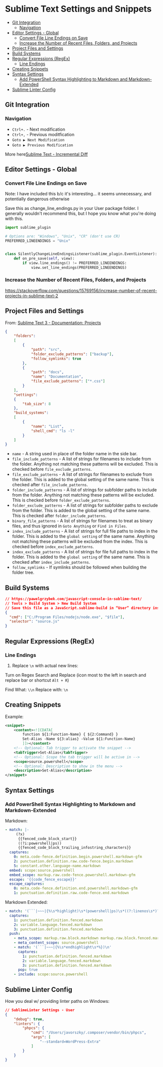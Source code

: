 # Sublime Text Settings and Snippets

<!-- MarkdownTOC -->

* [Git Integration](#git-integration)
  * [Navigation](#navigation)
* [Editor Settings - Global](#editor-settings---global)
  * [Convert File Line Endings on Save](#convert-file-line-endings-on-save)
  * [Increase the Number of Recent Files, Folders, and Projects](#increase-the-number-of-recent-files-folders-and-projects)
* [Project Files and Settings](#project-files-and-settings)
* [Build Systems](#build-systems)
* [Regular Expressions \(RegEx\)](#regular-expressions-regex)
  * [Line Endings](#line-endings)
* [Creating Snippets](#creating-snippets)
* [Syntax Settings](#syntax-settings)
  * [Add PowerShell Syntax Highlighting to Markdown and Markdown-Extended](#add-powershell-syntax-highlighting-to-markdown-and-markdown-extended)
* [Sublime Linter Config](#sublime-linter-config)

<!-- /MarkdownTOC -->

<a id="git-integration"></a>
## Git Integration

<a id="navigation"></a>
### Navigation

* `Ctrl+.` - Next modification
* `Ctrl+,` - Previous moditfication
* `Goto ▶ Next Modification`
* `Goto ▶ Previous Modification`

More here[Sublime Text - Incremental Diff](https://www.sublimetext.com/docs/3/incremental_diff.html)

<a id="editor-settings---global"></a>
## Editor Settings - Global

<a id="convert-file-line-endings-on-save"></a>
### Convert File Line Endings on Save

Note: I have included this b/c it's interesting... it seems unnecessary, and potentially dangerous otherwise

Save this as change_line_endings.py in your User package folder. I generally wouldn't recommend this, but I hope you know what you're doing with this.

```python
import sublime_plugin

# Options are: "Windows", "Unix", "CR" (don't use CR)
PREFERRED_LINEENDINGS = "Unix"


class SilentlyChangeLineEndingsListener(sublime_plugin.EventListener):
    def on_pre_save(self, view):
        if view.line_endings() != PREFERRED_LINEENDINGS:
            view.set_line_endings(PREFERRED_LINEENDINGS)
```

<a id="increase-the-number-of-recent-files-folders-and-projects"></a>
### Increase the Number of Recent Files, Folders, and Projects

https://stackoverflow.com/questions/15769156/increase-number-of-recent-projects-in-sublime-text-2

<a id="project-files-and-settings"></a>
## Project Files and Settings

From: [Sublime Text 3 - Documentation: Projects](https://www.sublimetext.com/docs/3/projects.html)
```json
{
    "folders":
    [
        {
            "path": "src",
            "folder_exclude_patterns": ["backup"],
            "follow_symlinks": true
        },
        {
            "path": "docs",
            "name": "Documentation",
            "file_exclude_patterns": ["*.css"]
        }
    ],
    "settings":
    {
        "tab_size": 8
    },
    "build_systems":
    [
        {
            "name": "List",
            "shell_cmd": "ls -l"
        }
    ]
}
```

* `name` - A string used in place of the folder name in the side bar.
* `file_include_patterns` - A list of strings for filenames to include from the folder. Anything not matching these patterns will be excluded. This is checked before `file_exclude_patterns`.
* `file_exclude_patterns` - A list of strings for filenames to exclude from the folder. This is added to the global setting of the same name. This is checked after `file_include_patterns`.
* `folder_include_patterns` - A list of strings for subfolder paths to include from the folder. Anything not matching these patterns will be excluded. This is checked before `folder_exclude_patterns`.
* `folder_exclude_patterns` - A list of strings for subfolder paths to exclude from the folder. This is added to the global setting of the same name. This is checked after `folder_include_patterns`.
* `binary_file_patterns` - A list of strings for filenames to treat as binary files, and thus ignored in `Goto Anything` or `Find in Files`.
* `index_include_patterns` - A list of strings for full file paths to index in the folder. This is added to the `global setting` of the same name. Anything not matching these patterns will be excluded from the index. This is checked before `index_exclude_patterns`.
* `index_exclude_patterns` - A list of strings for file full paths to index in the folder. This is added to the `global setting` of the same name. This is checked after `index_include_patterns`.
* `follow_symlinks` - If symlinks should be followed when building the folder tree.


<a id="build-systems"></a>
## Build Systems

```json
// https://pawelgrzybek.com/javascript-console-in-sublime-text/
// Tools > Build System > New Build System
// Save this file as a JavaScript.sublime-build in “User” directory inside Sublime Text settings folder.
{
  "cmd": ["C:/Program Files/nodejs/node.exe", "$file"],
  "selector": "source.js"
}
```

<a id="regular-expressions-regex"></a>
## Regular Expressions (RegEx)

<a id="line-endings"></a>
### Line Endings

1. Replace `\n` with actual new lines:

Turn on Regex Search and Replace (icon most to the left in search and replace bar or shortcut `Alt + R`)

Find What: `\\n`
Replace with: `\n`

<a id="creating-snippets"></a>
## Creating Snippets

Example:
```xml
<snippet>
    <content><![CDATA[
    	function ${1:Function-Name} { ${2:Command} }
    	Set-Alias -Name ${3:alias} -Value ${1:Function-Name}
    	]]></content>
    <!-- Optional: Tab trigger to activate the snippet -->
    <tabTrigger>Set-Alias</tabTrigger>
    <!-- Optional: Scope the tab trigger will be active in -->
    <scope>source.powershell</scope>
    <!-- Optional: Description to show in the menu -->
    <description>Set-Alias</description>
</snippet>
```

<a id="syntax-settings"></a>
## Syntax Settings

<a id="add-powershell-syntax-highlighting-to-markdown-and-markdown-extended"></a>
### Add PowerShell Syntax Highlighting to Markdown and Markdown-Extended

Markdown:
```yaml
- match: |-
     (?x)
      {{fenced_code_block_start}}
      ((?i:powershell|ps))
      {{fenced_code_block_trailing_infostring_characters}}
  captures:
    0: meta.code-fence.definition.begin.powershell.markdown-gfm
    2: punctuation.definition.raw.code-fence.begin.markdown
    5: constant.other.language-name.markdown
  embed: scope:source.powershell
  embed_scope: markup.raw.code-fence.powershell.markdown-gfm
  escape: '{{code_fence_escape}}'
  escape_captures:
    0: meta.code-fence.definition.end.powershell.markdown-gfm
    1: punctuation.definition.raw.code-fence.end.markdown
```

Markdown Extended:
```yaml
- match: '(```|~~~|{%\s*highlight)\s*(powershell|ps)\s*((?:linenos\s*)?%})?$'
  captures:
    1: punctuation.definition.fenced.markdown
    2: variable.language.fenced.markdown
    3: punctuation.definition.fenced.markdown
  push:
    - meta_scope: markup.raw.block.markdown markup.raw.block.fenced.markdown
    - meta_content_scope: source.powershell
    - match: '(```|~~~|{%\s*endhighlight\s*%})\n'
      captures:
        1: punctuation.definition.fenced.markdown
        2: variable.language.fenced.markdown
        3: punctuation.definition.fenced.markdown
      pop: true
    - include: scope:source.powershell
```

<a id="sublime-linter-config"></a>
## Sublime Linter Config

How you deal w/ providing linter paths on Windows:

```json
// SublimeLinter Settings - User
{
    "debug": true,
    "linters": {
        "phpcs": {
            "cmd": "/Users/javorszky/.composer/vendor/bin/phpcs",
            "args": [
                "--standard=WordPress-Extra"
            ]
        }
    }
}
```
